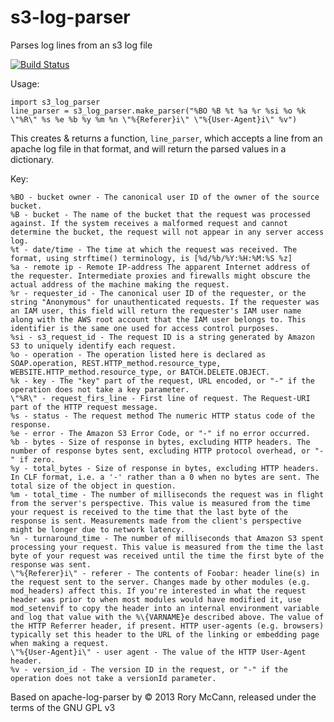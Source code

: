 # s3-log-parser
Parses log lines from an s3 log file 

[![Build Status](https://travis-ci.org/monk-ee/s3-log-parser.png?branch=master)](https://travis-ci.org/monk-ee/s3-log-parser)

Usage:

    import s3_log_parser
    line_parser = s3_log_parser.make_parser("%BO %B %t %a %r %si %o %k \"%R\" %s %e %b %y %m %n \"%{Referer}i\" \"%{User-Agent}i\" %v")

This creates & returns a function, ``line_parser``, which accepts a line from an apache log file in that format, and will return the parsed values in a dictionary.

Key:

    %BO - bucket owner - The canonical user ID of the owner of the source bucket.
    %B - bucket - The name of the bucket that the request was processed against. If the system receives a malformed request and cannot determine the bucket, the request will not appear in any server access log.
    %t - date/time - The time at which the request was received. The format, using strftime() terminology, is [%d/%b/%Y:%H:%M:%S %z]
    %a - remote ip - Remote IP-address The apparent Internet address of the requester. Intermediate proxies and firewalls might obscure the actual address of the machine making the request.
    %r - requester_id - The canonical user ID of the requester, or the string "Anonymous" for unauthenticated requests. If the requester was an IAM user, this field will return the requester's IAM user name along with the AWS root account that the IAM user belongs to. This identifier is the same one used for access control purposes.
    %si - s3_request_id - The request ID is a string generated by Amazon S3 to uniquely identify each request.
    %o - operation - The operation listed here is declared as SOAP.operation, REST.HTTP_method.resource_type, WEBSITE.HTTP_method.resource_type, or BATCH.DELETE.OBJECT.
    %k - key - The "key" part of the request, URL encoded, or "-" if the operation does not take a key parameter.
    \"%R\" - request_firs_line - First line of request. The Request-URI part of the HTTP request message.
    %s - status - The request method The numeric HTTP status code of the response.
    %e - error - The Amazon S3 Error Code, or "-" if no error occurred.
    %b - bytes - Size of response in bytes, excluding HTTP headers. The number of response bytes sent, excluding HTTP protocol overhead, or "-" if zero.
    %y - total_bytes - Size of response in bytes, excluding HTTP headers. In CLF format, i.e. a '-' rather than a 0 when no bytes are sent. The total size of the object in question.
    %m - total_time - The number of milliseconds the request was in flight from the server's perspective. This value is measured from the time your request is received to the time that the last byte of the response is sent. Measurements made from the client's perspective might be longer due to network latency.
    %n - turnaround_time - The number of milliseconds that Amazon S3 spent processing your request. This value is measured from the time the last byte of your request was received until the time the first byte of the response was sent.
    \"%{Referer}i\" - referer - The contents of Foobar: header line(s) in the request sent to the server. Changes made by other modules (e.g. mod_headers) affect this. If you're interested in what the request header was prior to when most modules would have modified it, use mod_setenvif to copy the header into an internal environment variable and log that value with the %\{VARNAME}e described above. The value of the HTTP Referrer header, if present. HTTP user-agents (e.g. browsers) typically set this header to the URL of the linking or embedding page when making a request.
    \"%{User-Agent}i\" - user agent - The value of the HTTP User-Agent header.
    %v - version_id - The version ID in the request, or "-" if the operation does not take a versionId parameter.
    
    
    
Based on apache-log-parser by © 2013 Rory McCann, released under the terms of the GNU GPL v3

    